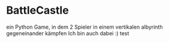 # BattleCastle
ein Python Game, in dem 2 Spieler in einem vertikalen albyrinth gegeneinander kämpfen
Ich bin auch dabei :)
test
